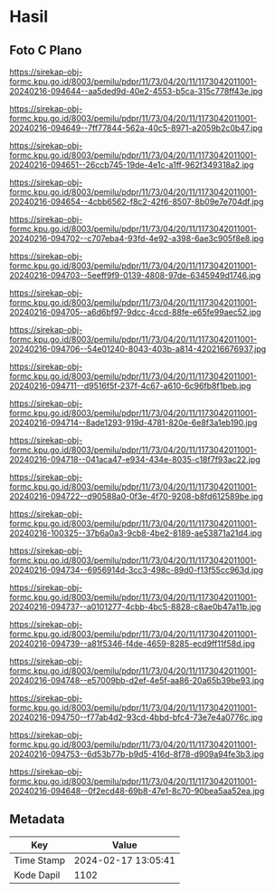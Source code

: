 # Hasil

## Foto C Plano

https://sirekap-obj-formc.kpu.go.id/8003/pemilu/pdpr/11/73/04/20/11/1173042011001-20240216-094644--aa5ded9d-40e2-4553-b5ca-315c778ff43e.jpg

https://sirekap-obj-formc.kpu.go.id/8003/pemilu/pdpr/11/73/04/20/11/1173042011001-20240216-094649--7ff77844-562a-40c5-8971-a2059b2c0b47.jpg

https://sirekap-obj-formc.kpu.go.id/8003/pemilu/pdpr/11/73/04/20/11/1173042011001-20240216-094651--26ccb745-19de-4e1c-a1ff-962f349318a2.jpg

https://sirekap-obj-formc.kpu.go.id/8003/pemilu/pdpr/11/73/04/20/11/1173042011001-20240216-094654--4cbb6562-f8c2-42f6-8507-8b09e7e704df.jpg

https://sirekap-obj-formc.kpu.go.id/8003/pemilu/pdpr/11/73/04/20/11/1173042011001-20240216-094702--c707eba4-93fd-4e92-a398-6ae3c905f8e8.jpg

https://sirekap-obj-formc.kpu.go.id/8003/pemilu/pdpr/11/73/04/20/11/1173042011001-20240216-094703--5eeff9f9-0139-4808-97de-6345949d1746.jpg

https://sirekap-obj-formc.kpu.go.id/8003/pemilu/pdpr/11/73/04/20/11/1173042011001-20240216-094705--a6d6bf97-9dcc-4ccd-88fe-e65fe99aec52.jpg

https://sirekap-obj-formc.kpu.go.id/8003/pemilu/pdpr/11/73/04/20/11/1173042011001-20240216-094706--54e01240-8043-403b-a814-420216676937.jpg

https://sirekap-obj-formc.kpu.go.id/8003/pemilu/pdpr/11/73/04/20/11/1173042011001-20240216-094711--d9516f5f-237f-4c67-a610-6c96fb8f1beb.jpg

https://sirekap-obj-formc.kpu.go.id/8003/pemilu/pdpr/11/73/04/20/11/1173042011001-20240216-094714--8ade1293-919d-4781-820e-6e8f3a1eb190.jpg

https://sirekap-obj-formc.kpu.go.id/8003/pemilu/pdpr/11/73/04/20/11/1173042011001-20240216-094718--041aca47-e934-434e-8035-c18f7f93ac22.jpg

https://sirekap-obj-formc.kpu.go.id/8003/pemilu/pdpr/11/73/04/20/11/1173042011001-20240216-094722--d90588a0-0f3e-4f70-9208-b8fd612589be.jpg

https://sirekap-obj-formc.kpu.go.id/8003/pemilu/pdpr/11/73/04/20/11/1173042011001-20240216-100325--37b6a0a3-9cb8-4be2-8189-ae53871a21d4.jpg

https://sirekap-obj-formc.kpu.go.id/8003/pemilu/pdpr/11/73/04/20/11/1173042011001-20240216-094734--6956914d-3cc3-498c-89d0-f13f55cc963d.jpg

https://sirekap-obj-formc.kpu.go.id/8003/pemilu/pdpr/11/73/04/20/11/1173042011001-20240216-094737--a0101277-4cbb-4bc5-8828-c8ae0b47a11b.jpg

https://sirekap-obj-formc.kpu.go.id/8003/pemilu/pdpr/11/73/04/20/11/1173042011001-20240216-094739--a81f5346-f4de-4659-8285-ecd9ff11f58d.jpg

https://sirekap-obj-formc.kpu.go.id/8003/pemilu/pdpr/11/73/04/20/11/1173042011001-20240216-094748--e57009bb-d2ef-4e5f-aa86-20a65b39be93.jpg

https://sirekap-obj-formc.kpu.go.id/8003/pemilu/pdpr/11/73/04/20/11/1173042011001-20240216-094750--f77ab4d2-93cd-4bbd-bfc4-73e7e4a0776c.jpg

https://sirekap-obj-formc.kpu.go.id/8003/pemilu/pdpr/11/73/04/20/11/1173042011001-20240216-094753--6d53b77b-b9d5-416d-8f78-d909a94fe3b3.jpg

https://sirekap-obj-formc.kpu.go.id/8003/pemilu/pdpr/11/73/04/20/11/1173042011001-20240216-094648--0f2ecd48-69b8-47e1-8c70-90bea5aa52ea.jpg


## Metadata

| Key        | Value               |
| ---------- | ------------------- |
| Time Stamp | 2024-02-17 13:05:41 |
| Kode Dapil | 1102                |



